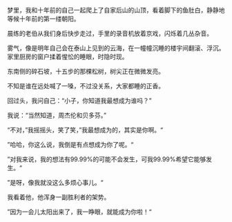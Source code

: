 ---
---
梦里，我和十年前的自己一起爬上了自家后山的山顶，看着脚下的鱼肚白，静静地等候十年前的第一缕朝阳。

晨练的老伯从我们身后快步走过，手里的录音机放着京戏，闪烁着几丛杂音。

雾气，像是明年自己会在泰山上见到的云海，在一幢幢沉睡的楼宇间翻滚、浮沉。家里厨房的窗户揉着惺忪的睡眼，时隐时现。

东南侧的碎石坡，十五步的那棵松树，树尖正在微微发亮。

不知是谁在远处喊了一嗓，不过没关系，大家都睡的正香。

回过头，我问自己：“小子，你知道我最想成为谁吗？”

我说：“当然知道，周杰伦和贝多芬。”

“不对，”我摇摇头，笑了笑，”我最想成为的，其实是你啊。“

”哈哈，你这么说，我倒是有点想成为你了呢。“

”对我来说，我的想法有99.99%的可能不会发生，可我99.99%希望它能够发生。“

”是呀，像我就没这么多烦心事儿。“

我看着他，他浑身一副胜利者的架势。

”因为一会儿太阳出来了，我一睁眼，就能成为你啦！“